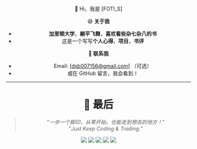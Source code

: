 <div align="center">
 👋 Hi，我是 [FOTI_S]

😅 **关于我**  
- **加里顿大学**，**躺平飞舞**，**喜欢看些杂七杂八的书**
- 这是一个写写**个人心得**，**项目**，**书评**
  
  

🔗 **联系我**  
- Email: [dsb007156@gmail.com] （可选）
- 或在 GitHub 留言，我会看到！

---


# 💬 最后  
> "_一步一个脚印，从零开始，也能走到想去的地方！_"  
> "_Just Keep Coding & Trading._"


[![](https://raw.githubusercontent.com/vn7n24fzkq/github-profile-summary-cards-example/master/profile-summary-card-output/2077/0-profile-details.svg)](https://github.com/vn7n24fzkq/github-profile-summary-cards)
[![](https://raw.githubusercontent.com/vn7n24fzkq/github-profile-summary-cards-example/master/profile-summary-card-output/2077/1-repos-per-language.svg)](https://github.com/vn7n24fzkq/github-profile-summary-cards)
[![](https://raw.githubusercontent.com/vn7n24fzkq/github-profile-summary-cards-example/master/profile-summary-card-output/2077/2-most-commit-language.svg)](https://github.com/vn7n24fzkq/github-profile-summary-cards)
[![](https://raw.githubusercontent.com/vn7n24fzkq/github-profile-summary-cards-example/master/profile-summary-card-output/2077/3-stats.svg)](https://github.com/vn7n24fzkq/github-profile-summary-cards)
[![](https://raw.githubusercontent.com/vn7n24fzkq/github-profile-summary-cards-example/master/profile-summary-card-output/2077/4-productive-time.svg)](https://github.com/vn7n24fzkq/github-profile-summary-cards)

</div>






